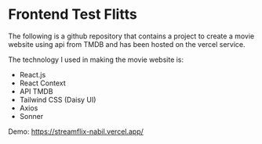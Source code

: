 # Frontend Test Flitts

The following is a github repository that contains a project to create a movie website using api from TMDB and has been hosted on the vercel service.

The technology I used in making the movie website is:
- React.js
- React Context
- API TMDB
- Tailwind CSS (Daisy UI)
- Axios
- Sonner
  
Demo:
https://streamflix-nabil.vercel.app/
